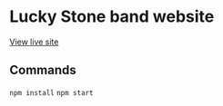# Lucky Stone band website

[View live site](https://luckystone.band)

## Commands

`npm install`
`npm start`